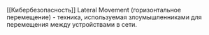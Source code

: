 [[Кибербезопасность]]
Lateral Movement (горизонтальное перемещение) - техника, используемая злоумышленниками для перемещения между устройствами в сети.